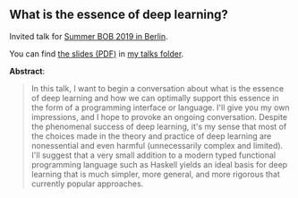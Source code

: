 ## What is the essence of deep learning?

Invited talk for [Summer BOB 2019 in Berlin](https://bobkonf.de/2019-summer/program.html).

You can find [the slides (PDF)](http://conal.net/talks/deep-learning-rebooted.pdf) in [my talks folder](http://conal.net/talks/).

**Abstract**:

 <blockquote>

In this talk, I want to begin a conversation about what is the essence of deep learning and how we can optimally support this essence in the form of a programming interface or language. I'll give you my own impressions, and I hope to provoke an ongoing conversation. Despite the phenomenal success of deep learning, it's my sense that most of the choices made in the theory and practice of deep learning are nonessential and even harmful (unnecessarily complex and limited). I'll suggest that a very small addition to a modern typed functional programming language such as Haskell yields an ideal basis for deep learning that is much simpler, more general, and more rigorous that currently popular approaches.

 </blockquote>
